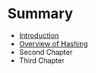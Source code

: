 # Summary

* [Introduction](README.md)
* [Overview of Hashing](chapter1.md)
* Second Chapter
* Third Chapter

